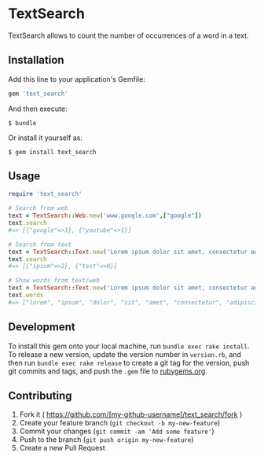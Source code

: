 # TextSearch
TextSearch allows to count the number of occurrences of a word in a text.

## Installation

Add this line to your application's Gemfile:

```ruby
gem 'text_search'
```

And then execute:

    $ bundle

Or install it yourself as:

    $ gem install text_search

## Usage

```ruby
require 'text_search'

# Search from web
text = TextSearch::Web.new('www.google.com',["google"])
text.search
#=> [{"google"=>3}, {"youtube"=>1}]

# Search from text
text = TextSearch::Text.new('Lorem ipsum dolor sit amet, consectetur adipiscing elit. Integer nec odio. Praesent libero. Sed cursus ante dapibus diam. Sed nisi. Nulla quis sem at nibh elementum imperdiet. Duis sagittis ipsum. Praesent mauris. Fusce nec tellus sed augue semper porta. Mauris massa. Vestibulum lacinia arcu eget nulla. Class aptent taciti sociosqu ad litora torquent per conubia nostra, per inceptos himenaeos.',["ipsum","test"])
text.search
#=> [{"ipsum"=>2}, {"test"=>0}]

# Show words from text/web
text = TextSearch::Text.new('Lorem ipsum dolor sit amet, consectetur adipiscing elit. Integer nec odio. Praesent libero. Sed cursus ante dapibus diam. Sed nisi. Nulla quis sem at nibh elementum imperdiet. Duis sagittis ipsum. Praesent mauris. Fusce nec tellus sed augue semper porta. Mauris massa. Vestibulum lacinia arcu eget nulla. Class aptent taciti sociosqu ad litora torquent per conubia nostra, per inceptos himenaeos.')
text.words
#=> ["lorem", "ipsum", "dolor", "sit", "amet", "consectetur", "adipiscing", "elit", "integer", "nec", "odio", "praesent", "libero", "sed", "cursus", "ante", "dapibus", "diam", "sed", "nisi", "nulla", "quis", "sem", "at", "nibh", "elementum", "imperdiet", "duis", "sagittis", "ipsum", "praesent", "mauris", "fusce", "nec", "tellus", "sed", "augue", "semper", "porta", "mauris", "massa", "vestibulum", "lacinia", "arcu", "eget", "nulla", "class", "aptent", "taciti", "sociosqu", "ad", "litora", "torquent", "per", "conubia", "nostra", "per", "inceptos", "himenaeos"]

```

## Development

To install this gem onto your local machine, run `bundle exec rake install`. To release a new version, update the version number in `version.rb`, and then run `bundle exec rake release` to create a git tag for the version, push git commits and tags, and push the `.gem` file to [rubygems.org](https://rubygems.org).

## Contributing

1. Fork it ( https://github.com/[my-github-username]/text_search/fork )
2. Create your feature branch (`git checkout -b my-new-feature`)
3. Commit your changes (`git commit -am 'Add some feature'`)
4. Push to the branch (`git push origin my-new-feature`)
5. Create a new Pull Request
